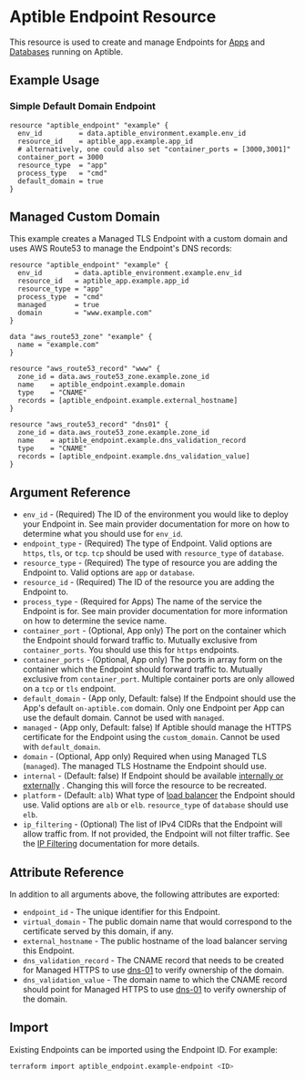 # Aptible Endpoint Resource

This resource is used to create and manage Endpoints for
[Apps](https://www.aptible.com/documentation/deploy/reference/apps/endpoints.html)
and
[Databases](https://www.aptible.com/documentation/deploy/reference/databases/endpoints.html)
running on Aptible.

## Example Usage

### Simple Default Domain Endpoint

```hcl
resource "aptible_endpoint" "example" {
  env_id         = data.aptible_environment.example.env_id
  resource_id    = aptible_app.example.app_id
  # alternatively, one could also set "container_ports = [3000,3001]"
  container_port = 3000 
  resource_type  = "app"
  process_type   = "cmd"
  default_domain = true
}
```

## Managed Custom Domain

This example creates a Managed TLS Endpoint with a custom domain and uses AWS
Route53 to manage the Endpoint's DNS records:

```hcl
resource "aptible_endpoint" "example" {
  env_id        = data.aptible_environment.example.env_id
  resource_id   = aptible_app.example.app_id
  resource_type = "app"
  process_type  = "cmd"
  managed       = true
  domain        = "www.example.com"
}

data "aws_route53_zone" "example" {
  name = "example.com"
}

resource "aws_route53_record" "www" {
  zone_id = data.aws_route53_zone.example.zone_id
  name    = aptible_endpoint.example.domain
  type    = "CNAME"
  records = [aptible_endpoint.example.external_hostname]
}

resource "aws_route53_record" "dns01" {
  zone_id = data.aws_route53_zone.example.zone_id
  name    = aptible_endpoint.example.dns_validation_record
  type    = "CNAME"
  records = [aptible_endpoint.example.dns_validation_value]
}
```

## Argument Reference

- `env_id` - (Required) The ID of the environment you would like to deploy your
  Endpoint in. See main provider documentation for more on how to determine what
  you should use for `env_id`.
- `endpoint_type` - (Required) The type of Endpoint. Valid options are `https`,
  `tls`, or `tcp`. `tcp` should be used with `resource_type` of `database`.
- `resource_type` - (Required) The type of resource you are adding the Endpoint
  to. Valid options are `app` or `database`.
- `resource_id` - (Required) The ID of the resource you are adding the Endpoint
  to.
- `process_type` - (Required for Apps) The name of the service the Endpoint
  is for. See main provider documentation for more information on how to
  determine the sevice name.
- `container_port` - (Optional, App only) The port on the container which
  the Endpoint should forward traffic to. Mutually exclusive from `container_ports`. 
  You should use this for `https` endpoints.
- `container_ports` - (Optional, App only) The ports in array form on the container which
  the Endpoint should forward traffic to. Mutually exclusive from `container_port`.
  Multiple container ports are only allowed on a `tcp` or `tls` endpoint.
- `default_domain` - (App only, Default: false) If the Endpoint should use the
  App's default `on-aptible.com` domain. Only one Endpoint per App can use the
  default domain. Cannot be used with `managed`.
- `managed` - (App only, Default: false) If Aptible should manage the HTTPS
  certificate for the Endpoint using the `custom_domain`. Cannot be used with
  `default_domain`.
- `domain` - (Optional, App only) Required when using Managed TLS (`managed`).
  The managed TLS Hostname the Endpoint should use.
- `internal` - (Default: false) If Endpoint should be available
  [internally or externally](https://deploy-docs.aptible.com/docs/endpoints#endpoint-placement)
  . Changing this will force the resource to be recreated.
- `platform` - (Default: `alb`) What type of 
  [load balancer](https://www.aptible.com/documentation/deploy/reference/apps/endpoints/https-endpoints/alb-elb.html#alb-elb)
  the Endpoint should use. Valid options are `alb` or `elb`. `resource_type` of `database` should use `elb`.
- `ip_filtering` - (Optional) The list of IPv4 CIDRs that the Endpoint will
  allow traffic from. If not provided, the Endpoint will not filter traffic.
  See the [IP Filtering](https://deploy-docs.aptible.com/docs/ip-filtering)
  documentation for more details.

## Attribute Reference

In addition to all arguments above, the following attributes are exported:

- `endpoint_id` - The unique identifier for this Endpoint.
- `virtual_domain` - The public domain name that would correspond to the
  certificate served by this domain, if any.
- `external_hostname` - The public hostname of the load balancer serving this
  Endpoint.
- `dns_validation_record` - The CNAME record that needs to be created for
  Managed HTTPS to use
  [dns-01](https://deploy-docs.aptible.com/docs/managed-tls#dns-01) to verify
  ownership of the domain.
- `dns_validation_value` - The domain name to which the CNAME record should
  point for Managed HTTPS to use
  [dns-01](https://deploy-docs.aptible.com/docs/managed-tls#dns-01) to verify
  ownership of the domain.

## Import

Existing Endpoints can be imported using the Endpoint ID. For example:

```bash
terraform import aptible_endpoint.example-endpoint <ID>
```
